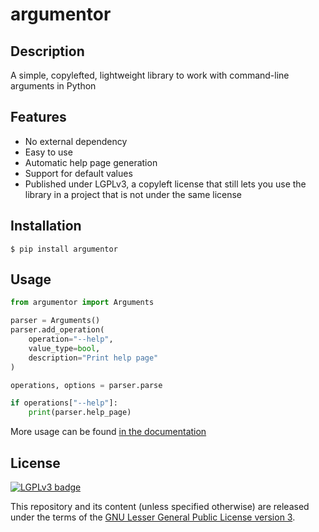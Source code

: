 # argumentor

## Description

A simple, copylefted, lightweight library to work with command-line arguments in Python

## Features

- No external dependency
- Easy to use
- Automatic help page generation
- Support for default values
- Published under LGPLv3, a copyleft license that still lets you use the library in a project that is not under the same license

## Installation

```shell
$ pip install argumentor
```

## Usage

```python
from argumentor import Arguments

parser = Arguments()
parser.add_operation(
    operation="--help",
    value_type=bool,
    description="Print help page"
)

operations, options = parser.parse

if operations["--help"]:
    print(parser.help_page)
```

More usage can be found [in the documentation](https://twann.codeberg.page/python-argumentor/)

## License

[![LGPLv3 badge](https://www.gnu.org/graphics/lgplv3-147x51.png)](https://codeberg.org/twann/python-argumentor/src/branch/main/LICENSE)

This repository and its content (unless specified otherwise) are released under the terms of the [GNU Lesser General Public License version 3](https://codeberg.org/twann/python-argumentor/src/branch/main/LICENSE).
